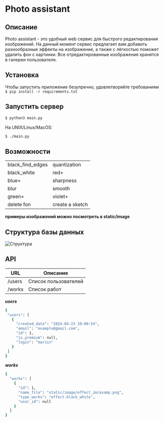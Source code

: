 # Photo assistant

## Описание

Photo assistant - это удобный web сервис для быстрого редактирования
изображений. На данный момент сервис предлагает вам добавить разнообразные
эффекты на изображение, а также с лёгкостью поможет удалить фон с картинки.
Все отредактированные изображения хранятся в галереи пользователя.

## Установка

Чтобы запустить приложение безупречно, удовлетворяйте требованиям
``
$ pip install -r requirements.txt
``

## Запустить сервер

```bash
$ python3 main.py
```

На UNIX/Linux/MacOS:

```bash
$ ./main.py
```

## Возможности

|                  |                 |
|------------------|-----------------|
| black_find_edges | quantization    |
| black_white      | red+            |
| blue+            | sharpness       |
| blur             | smooth          |
| green+           | violet+         |
| delete fon       | create a sketch |

**примеры изображений можно посмотреть в static/image**

## Структура базы данных

![Структура](/data/db/database_structure.png)

## API

| URL    | Описание             |
|--------|----------------------|
| /users | Список пользователей |
| /works | Список работ         |

***users***
 ```bash
{
  "users": [
    {
      "created_date": "2024-04-23 20:00:54",
      "email": "example@gmail.com",
      "id": 1,
      "is_premium": null,
      "login": "marsin"
    }
  ]
}
```
***works***
```bash
{
  "works": [
    {
      "id": 1,
      "name_file": "static/image/effect_im/examp.png",
      "type_works": "effect-black_white",
      "user_id": null
    }
  ]
}
```